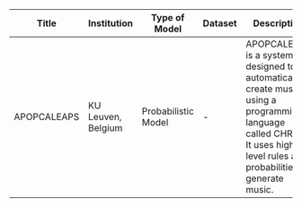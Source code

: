| **Title** | **Institution** | **Type of Model** | **Dataset** | **Description** | **Novelty** | **Paper** | **Code** | **Publication Year** |
|----------|------------------|----------|--------------|-------------------|------------------|-------------|---------|-------|
| APOPCALEAPS | KU Leuven, Belgium | Probabilistic Model | - | APOPCALEAPS is a system designed to automatically create music using a programming language called CHRiSM. It uses high-level rules and probabilities to generate music. | - | [Link](https://citeseerx.ist.psu.edu/document?repid=rep1&type=pdf&doi=89f9ec84102de51636ad6df033acb59ac541f200) | - | - |
